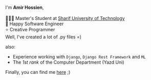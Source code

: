 I'm **Amir Hossien**,</br>
</br>
👨🏻‍🎓 Master's Student at [Sharif University of Technology](http://www.sharif.edu/)</br>
🍭 Happy Software Engineer</br>
⭐ Creative Programmer</br>
Well, I've created a lot of .py files =)</br>

also:</br>
- Experience working with `Django`, `Django Rest Framework` and `ML`</br>
- The *1st rank* of the Computer Department (Yazd Uni)</br>

Finally, you can find me [here](https://www.linkedin.com/in/amirhossein-hasanzadeh/) ;)</br>

<!---
amirhossein-sg/amirhossein-sg is a ✨ special ✨ repository because its `README.md` (this file) appears on your GitHub profile.
You can click the Preview link to take a look at your changes.
--->
